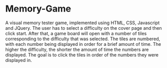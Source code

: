 # Memory-Game
A visual memory tester game, implemented using HTML, CSS, Javascript and JQuery. The user has to select a difficulty on the cover page and then click start. After that, a game board will open with a number of tiles corresponding to the difficulty that was selected. The tiles are numbered, with each number being displayed in order for a brief amount of time. The higher the difficulty, the shorter the amount of time the numbers are displayed. The goal is to click the tiles in order of the numbers they were displayed in.
